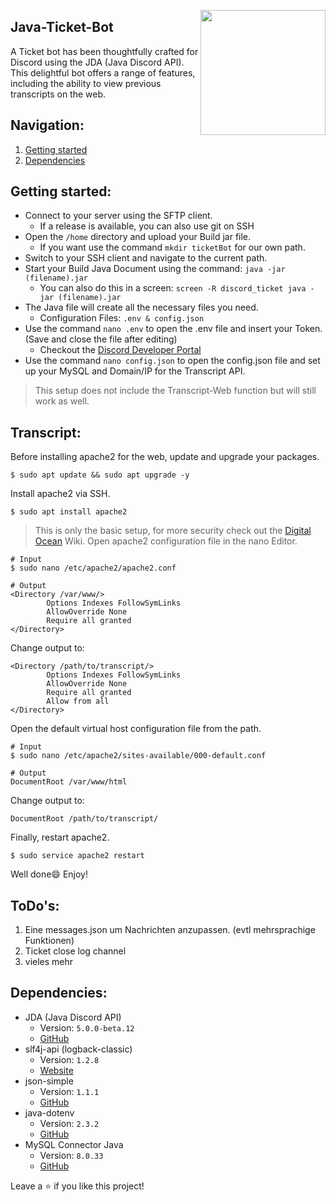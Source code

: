 [discord-invite]: https://discord.gg/V6KB4kQnKc
<code><img align="right" src="https://cdn.discordapp.com/avatars/1024758270327533628/24e01d61e543269a5f5b754375bfade7.png?size=2048" height="200" width="200"></code>
## Java-Ticket-Bot
A Ticket bot has been thoughtfully crafted for Discord using the JDA (Java Discord API). This delightful bot offers a range of features, including the ability to view previous transcripts on the web.


## Navigation:
1. [Getting started](#getting-started)
2. [Dependencies](#dependencies)

## Getting started:
* Connect to your server using the SFTP client.
  * If a release is available, you can also use git on SSH
* Open the `/home` directory and upload your Build jar file.
  * If you want use the command `mkdir ticketBot` for our own path.
* Switch to your SSH client and navigate to the current path.
* Start your Build Java Document using the command: `java -jar (filename).jar`
  * You can also do this in a screen: `screen -R discord_ticket java -jar (filename).jar`
* The Java file will create all the necessary files you need.
  * Configuration Files: `.env & config.json`
* Use the command `nano .env` to open the .env file and insert your Token. (Save and close the file after editing)
  * Checkout the [Discord Developer Portal](https://discord.com/developers/docs/getting-started) 
* Use the command `nano config.json` to open the config.json file and set up your MySQL and Domain/IP for the Transcript API.

> This setup does not include the Transcript-Web function but will still work as well.

## Transcript:
Before installing apache2 for the web, update and upgrade your packages.
```ssh
$ sudo apt update && sudo apt upgrade -y
```
Install apache2 via SSH.
```ssh
$ sudo apt install apache2
```
> This is only the basic setup, for more security check out the [Digital Ocean](https://www.digitalocean.com/community/tutorials/how-to-install-the-apache-web-server-on-ubuntu-20-04) Wiki.
Open apache2 configuration file in the nano Editor.
```ssh
# Input
$ sudo nano /etc/apache2/apache2.conf

# Output
<Directory /var/www/>
        Options Indexes FollowSymLinks
        AllowOverride None
        Require all granted
</Directory>
```
Change output to:
```ssh
<Directory /path/to/transcript/>
        Options Indexes FollowSymLinks
        AllowOverride None
        Require all granted
        Allow from all
</Directory>
```
Open the default virtual host configuration file from the path.
```ssh
# Input
$ sudo nano /etc/apache2/sites-available/000-default.conf

# Output
DocumentRoot /var/www/html
```
Change output to:
```ssh
DocumentRoot /path/to/transcript/
```
Finally, restart apache2.
```ssh
$ sudo service apache2 restart
```
Well done😄 Enjoy!

## ToDo's:
1. Eine messages.json um Nachrichten anzupassen. (evtl mehrsprachige Funktionen)
2. Ticket close log channel
3. vieles mehr

## Dependencies:
  * JDA (Java Discord API)
    * Version: `5.0.0-beta.12`
    * [GitHub](https://github.com/discord-jda/JDA)
  * slf4j-api (logback-classic)
    * Version: `1.2.8` 
    * [Website](https://www.slf4j.org/)
  * json-simple
    * Version: `1.1.1`
    * [GitHub](https://github.com/fangyidong/json-simple)
  * java-dotenv
    * Version: `2.3.2`
    * [GitHub](https://github.com/fangyidong/json-simple) 
  * MySQL Connector Java
    * Version: `8.0.33`
    * [GitHub](https://github.com/mysql/mysql-connector-j)


Leave a ⭐️ if you like this project!
